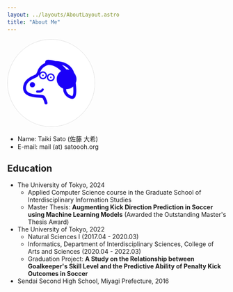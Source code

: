```yaml
---
layout: ../layouts/AboutLayout.astro
title: "About Me"
---
```


<img src="/src/assets/images/avatar.png" alt="Profile Picture" width="200" height="200" style="border: solid 1px #ddd; border-radius: 50%;">

- Name: Taiki Sato (佐藤 大希)
- E-mail: mail (at) satoooh.org

## Education

- The University of Tokyo, 2024
  - Applied Computer Science course in the Graduate School of Interdisciplinary Information Studies
  - Master Thesis: **Augmenting Kick Direction Prediction in Soccer using Machine Learning Models** (Awarded the Outstanding Master's Thesis Award)
- The University of Tokyo, 2022
  - Natural Sciences I (2017.04 - 2020.03)
  - Informatics, Department of Interdisciplinary Sciences, College of Arts and Sciences (2020.04 - 2022.03)
  - Graduation Project: **A Study on the Relationship between Goalkeeper's Skill Level and the Predictive Ability of Penalty Kick Outcomes in Soccer**
- Sendai Second High School, Miyagi Prefecture, 2016
